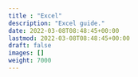 ```yaml
---
title : "Excel"
description: "Excel guide."
date: 2022-03-08T08:48:45+00:00
lastmod: 2022-03-08T08:48:45+00:00
draft: false
images: []
weight: 7000
---
```

